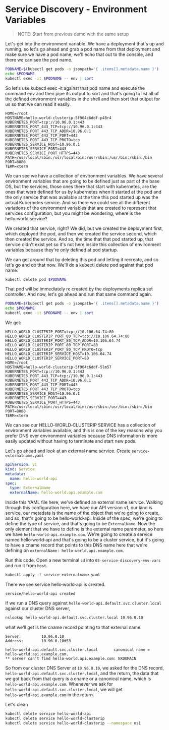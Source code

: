 # Service Discovery - Environment Variables

> NOTE: Start from previous demo with the same setup

Let's get into the environment variable. We have a deployment that's up and running, so let's go ahead and grab a pod name from that deployment and make sure we have a pod name, we'll echo that out to the console, and there we can see the pod name. 

```bash
PODNAME=$(kubectl get pods -o jsonpath='{ .items[].metadata.name }')
echo $PODNAME
kubectl exec -it $PODNAME -- env | sort
```

So let's use kubectl exec ‑it against that pod name and execute the command env and then pipe its output to sort and that's going to list all of the defined environment variables in the shell and then sort that output for us so that we can read it easily. 

```
HOME=/root
HOSTNAME=hello-world-clusterip-5f964c6ddf-p48r4
KUBERNETES_PORT=tcp://10.96.0.1:443
KUBERNETES_PORT_443_TCP=tcp://10.96.0.1:443
KUBERNETES_PORT_443_TCP_ADDR=10.96.0.1
KUBERNETES_PORT_443_TCP_PORT=443
KUBERNETES_PORT_443_TCP_PROTO=tcp
KUBERNETES_SERVICE_HOST=10.96.0.1
KUBERNETES_SERVICE_PORT=443
KUBERNETES_SERVICE_PORT_HTTPS=443
PATH=/usr/local/sbin:/usr/local/bin:/usr/sbin:/usr/bin:/sbin:/bin
PORT=8080
TERM=xterm
```

We can see we have a collection of environment variables. We have several environment variables that are going to be defined just as part of the base OS, but the services, those ones there that start with kubernetes, are the ones that were defined for us by kubernetes when it started at the pod and the only service that was available at the time this pod started up was the actual Kubernetes service. And so there we could see all the different variations of the environment variables that are created to represent that services configuration, but you might be wondering, where is the hello‑world service? 

We created that service, right? We did, but we created the deployment first, which deployed the pod, and then we created the service second, which then created the service. And so, the time that that pod started up, that service didn't exist yet so it's not here inside this collection of environment variables because they're only defined at pod startup. 

We can get around that by deleting this pod and letting it recreate, and so let's go and do that now. We'll do a kubectl delete pod against that pod name. 

```bash
kubectl delete pod $PODNAME
```

That pod will be immediately re created by the deployments replica set controller. And now, let's go ahead and run that same command again. 

```bash
PODNAME=$(kubectl get pods -o jsonpath='{ .items[].metadata.name }')
echo $PODNAME
kubectl exec -it $PODNAME -- env | sort
```

We get:

```
HELLO_WORLD_CLUSTERIP_PORT=tcp://10.106.64.74:80
HELLO_WORLD_CLUSTERIP_PORT_80_TCP=tcp://10.106.64.74:80
HELLO_WORLD_CLUSTERIP_PORT_80_TCP_ADDR=10.106.64.74
HELLO_WORLD_CLUSTERIP_PORT_80_TCP_PORT=80
HELLO_WORLD_CLUSTERIP_PORT_80_TCP_PROTO=tcp
HELLO_WORLD_CLUSTERIP_SERVICE_HOST=10.106.64.74
HELLO_WORLD_CLUSTERIP_SERVICE_PORT=80
HOME=/root
HOSTNAME=hello-world-clusterip-5f964c6ddf-5lm57
KUBERNETES_PORT=tcp://10.96.0.1:443
KUBERNETES_PORT_443_TCP=tcp://10.96.0.1:443
KUBERNETES_PORT_443_TCP_ADDR=10.96.0.1
KUBERNETES_PORT_443_TCP_PORT=443
KUBERNETES_PORT_443_TCP_PROTO=tcp
KUBERNETES_SERVICE_HOST=10.96.0.1
KUBERNETES_SERVICE_PORT=443
KUBERNETES_SERVICE_PORT_HTTPS=443
PATH=/usr/local/sbin:/usr/local/bin:/usr/sbin:/usr/bin:/sbin:/bin
PORT=8080
TERM=xterm
```

We can see our HELLO‑WORLD‑CLUSTERIP SERVICE has a collection of environment variables available, and this is one of the key reasons why you prefer DNS over environment variables because DNS information is more easily updated without having to terminate and start new pods. 

Let's go ahead and look at an external name service. Create `service-externalname.yaml`

```yml
apiVersion: v1
kind: Service
metadata:
  name: hello-world-api
spec:
  type: ExternalName
  externalName: hello-world.api.example.com

```

Inside this YAML file here, we've defined an external name service. Walking through this configuration here, we have our API version v1, our kind is service, our metadata is the name of the object that we're going to create, and so, that's going to be hello‑world‑api. Inside of the spec, we're going to define the type of service, and that's going to be `ExternalName`. Now the only element that we have to define is the external name parameter, so here we have `hello‑world‑api.example.com`. We're going to create a service named hello‑world‑api and that's going to be a cluster service, but it's going to have a cname record that points to this DNS name here that we're defining on `externalName: hello-world.api.example.com`. 

Run this code. Open a new terminal `cd` into `05-service-discovery-env-vars` and run it from `host`.

```bash
kubectl apply -f service-externalname.yaml
```

There we see service hello‑world‑api is created. 

```
service/hello-world-api created
```

If we run a DNS query against `hello‑world‑api.default.svc.cluster.local` against our cluster DNS server, 

```bash
nslookup hello-world-api.default.svc.cluster.local 10.96.0.10
```

what we'll get is the cname record pointing to that external name: 

```
Server:         10.96.0.10
Address:        10.96.0.10#53

hello-world-api.default.svc.cluster.local       canonical name = hello-world.api.example.com.
** server can't find hello-world.api.example.com: NXDOMAIN
```


So from our cluster DNS Server at `10.96.0.10`, we asked for the DNS record, `hello‑world‑api.default.svc.cluster.local`, and the return, the data that we got back from that query is a cname or a canonical name, which is `hello‑world‑api.example.com`. Whenever we ask for `hello‑world‑api.default.svc.cluster.local`, we will get `hello‑world‑api.example.com` in the return. 

Let's clean

```bash
kubectl delete service hello-world-api
kubectl delete service hello-world-clusterip
kubectl delete service hello-world-clusterip --namespace ns1
```